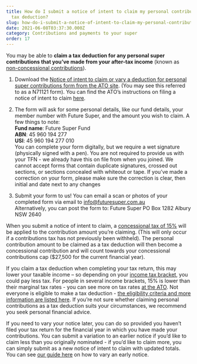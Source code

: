 ```yaml
---
title: How do I submit a notice of intent to claim my personal contribution as a
  tax deduction?
slug: how-do-i-submit-a-notice-of-intent-to-claim-my-personal-contribution-as-a-tax-deduction
date: 2021-06-08T03:37:30.000Z
category: Contributions and payments to your super
order: 17
---
```

You may be able to **claim a tax deduction for any personal super contributions that you’ve made from your after-tax income** (known as [non-concessional contributions](https://moneysmart.gov.au/grow-your-super/super-contributions)). 

1. Download the [Notice of intent to claim or vary a deduction for personal super contributions form from the ATO site](https://www.ato.gov.au/forms/notice-of-intent-to-claim-or-vary-a-deduction-for-personal-super-contributions/). (You may see this referred to as a N71121 form). You can find the ATO’s instructions on filing a notice of intent to claim [here](https://www.ato.gov.au/Individuals/Super/In-detail/Growing-your-super/Claiming-deductions-for-personal-super-contributions/?page=2#How_to_make_a_claim).


2. The form will ask for some personal details, like our fund details, your member number with Future Super, and the amount you wish to claim. A few things to note:\
   **Fund name**: Future Super Fund\
   **ABN**: 45 960 194 277\
   **USI**: 45 960 194 277 010\
   You can complete your form digitally, but we require a wet signature (physically signed with a pen).
   You are not required to provide us with your TFN - we already have this on file from when you joined.
   We cannot accept forms that contain duplicate signatures, crossed out sections, or sections concealed with whiteout or tape.
   If you’ve made a correction on your form, please make sure the correction is clear, then initial and date next to any changes
3. Submit your form to us! You can email a scan or photos of your completed form via email to info@futuresuper.com.au\
   Alternatively, you can post the form to:
      Future Super
      PO Box 1282
      Albury NSW 2640

When you submit a notice of intent to claim, a [concessional tax of 15%](https://www.ato.gov.au/individuals/super/growing-your-super/adding-to-your-super/tax-on-contributions/#:~:text=The%20super%20contributions%20you%20make,as%20an%20income%20tax%20deduction) will be applied to the contribution amount you’re claiming.  (This will only occur if a contributions tax has not previously been withheld). The personal contribution amount to be claimed as a tax deduction will then become a concessional contribution and will count towards your concessional contributions cap ($27,500 for the current financial year).

If you claim a tax deduction when completing your tax return, this may lower your taxable income – so depending on your [income tax bracket](https://www.ato.gov.au/rates/individual-income-tax-rates/), you could pay less tax. For people in several income brackets, 15% is lower than their marginal tax rates - you can see more on tax rates [at the ATO](https://www.ato.gov.au/rates/individual-income-tax-rates/). Not everyone is eligible to make a tax deduction - [the eligibility criteria and more information are listed here](https://www.ato.gov.au/Individuals/Super/In-detail/Growing-your-super/Claiming-deductions-for-personal-super-contributions/). If you’re not sure whether claiming personal contributions as a tax deduction suits your circumstances, we recommend you seek personal financial advice.

If you need to vary your notice later, you can do so provided you haven’t filed your tax return for the financial year in which you have made your contributions. You can submit a variation to an earlier notice if you’d like to claim less than you originally nominated - if you’d like to claim more, you can simply submit as a new notice of intent to claim with updated totals. You can see [our guide here](https://www.futuresuper.com.au/faqs/how-do-i-vary-the-amount-included-in-a-previous-notice-of-intent-for-a-personal-contribution/) on how to vary an early notice.